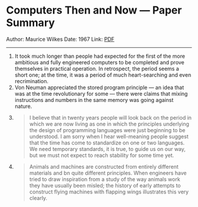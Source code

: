 # Computers Then and Now — Paper Summary


Author: Maurice Wilkes
Date: 1967
Link: [PDF](https://dl.acm.org/doi/pdf/10.1145/321439.321440)

-----

1. It took much longer than people had expected for the first of the more ambitious and fully engineered computers to be completed and prove themselves in practical operation. In retrospect, the period seems a short one; at the time, it was a period of much heart-searching and even recrimination.
2. Von Neuman appreciated the stored program principle — an idea that was at the time revolutionary for some — there were claims that mixing instructions and numbers in the same memory was going against nature.
3. > I believe that in twenty years people will look back on the period in which we are now living as one in which the principles underlying the design of programming languages were just beginning to be understood. I am sorry when I hear well-meaning people suggest that the time has come to standardize on one or two languages. We need temporary standards, it is true, to guide us on our way, but we must not expect to reach stability for some time yet.
4. > Animals and machines are constructed from entirely different materials and bn quite different principles. When engineers have tried to draw inspiration from a study of the way animals work they have usually been misled; the history of early attempts to construct flying machines with flapping wings illustrates this very clearly.